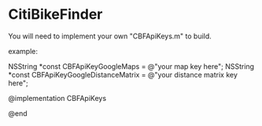 CitiBikeFinder
==============

You will need to implement your own "CBFApiKeys.m" to build.

example:

NSString *const CBFApiKeyGoogleMaps = @"your map key here";
NSString *const CBFApiKeyGoogleDistanceMatrix = @"your distance matrix key here";

@implementation CBFApiKeys

@end
